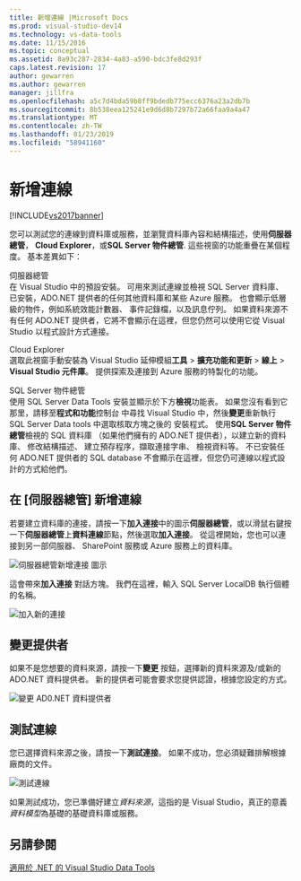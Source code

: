 ```yaml
---
title: 新增連線 |Microsoft Docs
ms.prod: visual-studio-dev14
ms.technology: vs-data-tools
ms.date: 11/15/2016
ms.topic: conceptual
ms.assetid: 8a93c287-2834-4a83-a590-bdc3fe8d293f
caps.latest.revision: 17
author: gewarren
ms.author: gewarren
manager: jillfra
ms.openlocfilehash: a5c7d4bda59b8ff9bdedb775ecc6376a23a2db7b
ms.sourcegitcommit: 8b538eea125241e9d6d8b7297b72a66faa9a4a47
ms.translationtype: MT
ms.contentlocale: zh-TW
ms.lasthandoff: 01/23/2019
ms.locfileid: "58941160"
---
```

# <a name="add-new-connections"></a>新增連線
[!INCLUDE[vs2017banner](../includes/vs2017banner.md)]

  
您可以測試您的連線到資料庫或服務，並瀏覽資料庫內容和結構描述，使用**伺服器總管**， **Cloud Explorer**，或**SQL Server 物件總管**. 這些視窗的功能重疊在某個程度。 基本差異如下：  
  
 伺服器總管  
 在 Visual Studio 中的預設安裝。 可用來測試連線並檢視 SQL Server 資料庫、 已安裝，ADO.NET 提供者的任何其他資料庫和某些 Azure 服務。 也會顯示低層級的物件，例如系統效能計數器、 事件記錄檔，以及訊息佇列。 如果資料來源不有任何 ADO.NET 提供者，它將不會顯示在這裡，但您仍然可以使用它從 Visual Studio 以程式設計方式連接。  
  
 Cloud Explorer  
 選取此視窗手動安裝為 Visual Studio 延伸模組**工具** > **擴充功能和更新** > **線上** >  **Visual Studio 元件庫**。 提供探索及連接到 Azure 服務的特製化的功能。  
  
 SQL Server 物件總管  
 使用 SQL Server Data Tools 安裝並顯示於下方**檢視**功能表。 如果您沒有看到它那里，請移至**程式和功能**控制台 中尋找 Visual Studio 中，然後**變更**重新執行 SQL Server Data tools 中選取核取方塊之後的 安裝程式。 使用**SQL Server 物件總管**檢視的 SQL 資料庫 （如果他們擁有的 ADO.NET 提供者），以建立新的資料庫、 修改結構描述、 建立預存程序，擷取連接字串、 檢視資料等。 不已安裝任何 ADO.NET 提供者的 SQL database 不會顯示在這裡，但您仍可連線以程式設計的方式給他們。  
  
## <a name="add-a-connection-in-server-explorer"></a>在 [伺服器總管] 新增連線  
 若要建立資料庫的連接，請按一下**加入連接**中的圖示**伺服器總管**，或以滑鼠右鍵按一下**伺服器總管**上**資料連線**節點，然後選取**加入連接**。 從這裡開始，您也可以連接到另一部伺服器、 SharePoint 服務或 Azure 服務上的資料庫。  
  
 ![伺服器總管新增連接 圖示](../data-tools/media/raddata-server-explorer-new-connection-icon.png "raddata [伺服器總管中的新連線] 圖示")  
  
 這會帶來**加入連接** 對話方塊。 我們在這裡，輸入 SQL Server LocalDB 執行個體的名稱。  
  
 ![加入新的連接](../data-tools/media/raddata-add-new-connection-dialog.png "raddata 新增新的連接對話方塊")  
  
## <a name="change-the-provider"></a>變更提供者  
 如果不是您想要的資料來源，請按一下**變更** 按鈕，選擇新的資料來源及/或新的 ADO.NET 資料提供者。 新的提供者可能會要求您提供認證，根據您設定的方式。  
  
 ![變更 AD0.NET 資料提供者](../data-tools/media/raddata-change-ad0-net-data-provider.png "raddata 變更 AD0.NET 資料提供者")  
  
## <a name="test-the-connection"></a>測試連線  
 您已選擇資料來源之後，請按一下**測試連接**。 如果不成功，您必須疑難排解根據廠商的文件。  
  
 ![測試連線](../data-tools/media/raddata-test-connection.png "raddata 測試連接")  
  
 如果測試成功，您已準備好建立*資料來源*，這指的是 Visual Studio，真正的意義*資料模型*為基礎的基礎資料庫或服務。  
  
## <a name="see-also"></a>另請參閱  
 [適用於 .NET 的 Visual Studio Data Tools](../data-tools/visual-studio-data-tools-for-dotnet.md)
